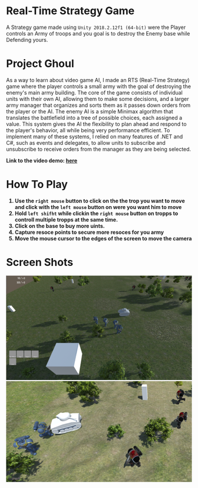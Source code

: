Real-Time Strategy Game
=====

A Strategy game made using `Unity 2018.2.12f1 (64-bit)` were the Player controls an Army of troops and you goal is to destroy the Enemy base while Defending yours.

# Project Ghoul
As a way to learn about video game AI, I made an RTS (Real-Time Strategy) game where the player controls a small army with the goal of destroying the enemy's main army building. The core of the game consists of individual units with their own AI, allowing them to make some decisions, and a larger army manager that organizes and sorts them as it passes down orders from the player or the AI. The enemy AI is a simple Minimax algorithm that translates the battlefield into a tree of possible choices, each assigned a  value. This system gives the AI the flexibility to plan ahead and respond to the player's behavior, all while being very performance efficient. To implement many of these systems, I relied on many features of .NET and C#, such as events and delegates, to allow units to subscribe and unsubscribe to receive orders from the manager as they are being selected.

<b>Link to the video demo: [here](https://youtu.be/5TpPYrwQT54/)<b>

# How To Play 

1. Use the `right mouse` button to click on the the trop you want to move and click with the `left mouse` button on were you want him to move 
2. Hold `left shifht` while clickin the `right mouse` button on tropps to controll multiple tropps at the same time.
3. Click on the base to buy more uints. 
4. Capture resoce points to secure more resoces for you army
5. Move the mouse cursor to the edges of the screen to move the camera 

  # Screen Shots
![Image_1](https://github.com/Sagiv440/Unity_Strategy/blob/main/Screenshot%20from%202024-05-14%2013-18-30.png?raw=true)
![Image_2](https://github.com/Sagiv440/Unity_Strategy/blob/main/SpaceMarines.png?raw=true)
